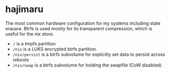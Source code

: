 # hajimaru
The most common hardware configuration for my systems including
state erausre. Btrfs is used mostly for its transparent compression,
which is useful for the nix store.

- `/` is a tmpfs partition
- `/nix` is a LUKS encrypted btrfs partition.
- `/nix/persist` is a btrfs subvolume for explicitly set data to persist across reboots
- `/nix/swap` is a btrfs subvolume for holding the swapfile (CoW disabled)
